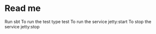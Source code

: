 # Read me

Run sbt
To run the test type test
To run the service jetty:start
To stop the service jetty:stop